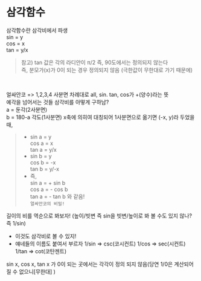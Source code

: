 # 삼각함수

삼각함수란 삼각비에서 파생   
sin = y  
cos = x  
tan = y/x  

> 참고) tan 값은 각의 라디안이 π/2 즉, 90도에서는 정의되지 않는다  
즉, 분모가(x)가 0이 되는 경우 정의되지 않음 (극한값이 무한대로 가기 때문에)

<br/>

얼싸안코 => 1,2,3,4 사분면 차례대로 all, sin. tan, cos가 +(양수)라는 뜻  
예각을 넘어서는 것들 삼각비를 아떻게 구하남?  
a = 둔각(2사분면)  
b = 180-a 각도(1사분면) x축에 의히여 대칭되어 1사분면으로 옮기면 (-x, y)라 두었을때,

>- sin a = y  
cos a = x  
tan a = y/x  
>- sin b = y  
cos b = -x  
tan b = y/-x  
>- 즉,  
sin a = + sin b  
cos a = - cos b  
tan a = - tan b 와 같음!  
`얼싸안코의 비밀!`


길이의 비를 역순으로 봐보자! (높이/빗변 즉 sin을 빗변/높이로 봐 볼 수도 있지 않나? 즉 1/sin)
- 이것도 삼각비로 볼 수 있지!
- 얘네들의 이름도 붙여서 부르자
1/sin => csc(코시컨트)
1/cos => sec(시컨트)
1/tan => cot(코탄젠트)

sin x, cos x, tan x 가 0이 되는 곳에서는 각각이 정의 되지 않음(당연 1/0은 계산되어 질 수 없으니[무한대] )


